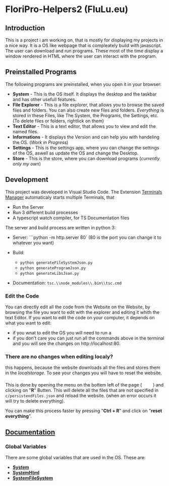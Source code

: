 # FloriPro-Helpers2 (FluLu.eu)
## Introduction
This is a project i am working on, that is mostly for displaying my projects in a nice way. It is a OS like webpage that is compleately build with javascript. The user can download and run programs. These most of the time display a window rendered in HTML where the user can interact with the program.

## Preinstalled Programs
The following programs are preinstalled, when you open it in your browser:
- **System** - This is the OS itself. It displays the desktop and the taskbar and has other usefull features.
- **File Explorer** - This is a file explorer, that allows you to browse the saved files and folders. You can also create new files and folders. *Everything* is stored in these Files, like The System, the Programs, the Settings, etc. (To delete files or folders, rightlick on them)
- **Text Editor** - This is a text editor, that allows you to view and edit the named files.
- **Informations** - It displays the Version and can help you with handeling the OS. (*Work in Progress*)
- **Settings** - This is the settings app, where you can change the settings of the OS, aswell as update the OS and change the Desktop.
- **Store** - This is the store, where you can download programs (*currently only my own*)

## Development
This project was developed in Visual Studio Code. The Extension [Terminals Manager](https://marketplace.visualstudio.com/items?itemName=fabiospampinato.vscode-terminals) automaticaly starts multiple Terminals, that
* Run the Server
* Run 3 different build processes
* A typescript watch compiler, for TS Documentation files

The server and build process are written in python 3:

* Server: ```python -m http.server 80` (80 is the port you can change it to whatever you want)

* Build:
    - `python generateFileSystemJson.py`
    - `python generateProgramJson.py`
    - `python generateLibsJson.py`

* Documentation: `tsc.\\node_modules\\.bin\\tsc.cmd`

### Edit the Code
You can directly edit all the code from the Website on the Website, by browsing the file you want to edit with the explorer and editing it whith the text Editor. If you want to edit the code on your computer, it depends on what you want to edit:
* if you wnat to edit the OS you will need to run a 
* if you don't care you can just run all the commands above in the terminal and you will see the changes on http://localhost:80.

### There are no changes when editing localy?
this happens, because the website downloads all the files and stores them in the *localstorage*. To see your changes you will have to reset the website. This is done by opening the menu on the bottem left of the page (![Menu](/c/sys/imgs/gray.webp)) and clicking on "**R**" Butten. This will delete all the files that are not specified in `c/persistendFiles.json` and reload the website. (when an error occurs it will try to delete everything).

You can make this process faster by pressing "**Ctrl + R**" and click on "**reset everything**".

## [Documentation](docs/HowTo/index.md)

### Global Variables
There are some global variables that are used in the OS. These are:
* [**System**](/docs/system.md)
* [**SystemHtml**](/docs/systemHtml.md)
* [**SystemFileSystem**](/docs/systemFileSystem.md)

